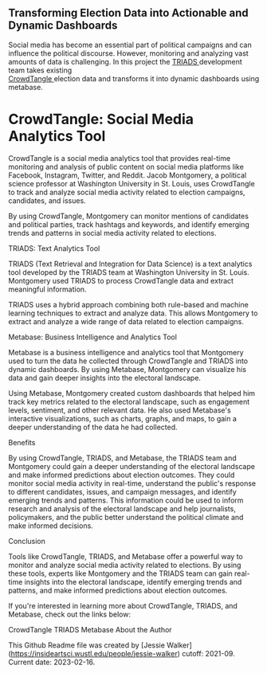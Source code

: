 ## Transforming Election Data into Actionable and Dynamic Dashboards

Social media has become an essential part of political campaigns and can influence the political discourse. 
However, monitoring and analyzing vast amounts of data is challenging. 
In this project the <a href="https://triads.wustl.edu">  TRIADS </a> development team takes existing  
<a href="https://help.crowdtangle.com/en/articles/2346958-using-crowdtangle-for-elections-coverage"> CrowdTangle </a> election data and transforms it into dynamic dashboards using metabase.  

# CrowdTangle: Social Media Analytics Tool

CrowdTangle is a social media analytics tool that provides real-time monitoring and analysis of public content on social media platforms like Facebook, Instagram, Twitter, and Reddit. Jacob Montgomery, a political science professor at Washington University in St. Louis, uses CrowdTangle to track and analyze social media activity related to election campaigns, candidates, and issues.

By using CrowdTangle, Montgomery can monitor mentions of candidates and political parties, track hashtags and keywords, and identify emerging trends and patterns in social media activity related to elections.

TRIADS: Text Analytics Tool

TRIADS (Text Retrieval and Integration for Data Science) is a text analytics tool developed by the TRIADS team at Washington University in St. Louis. Montgomery used TRIADS to process CrowdTangle data and extract meaningful information.

TRIADS uses a hybrid approach combining both rule-based and machine learning techniques to extract and analyze data. This allows Montgomery to extract and analyze a wide range of data related to election campaigns.

Metabase: Business Intelligence and Analytics Tool

Metabase is a business intelligence and analytics tool that Montgomery used to turn the data he collected through CrowdTangle and TRIADS into dynamic dashboards. By using Metabase, Montgomery can visualize his data and gain deeper insights into the electoral landscape.

Using Metabase, Montgomery created custom dashboards that helped him track key metrics related to the electoral landscape, such as engagement levels, sentiment, and other relevant data. He also used Metabase's interactive visualizations, such as charts, graphs, and maps, to gain a deeper understanding of the data he had collected.

Benefits

By using CrowdTangle, TRIADS, and Metabase, the TRIADS team and Montgomery could gain a deeper understanding of the electoral landscape and make informed predictions about election outcomes. They could monitor social media activity in real-time, understand the public's response to different candidates, issues, and campaign messages, and identify emerging trends and patterns. This information could be used to inform research and analysis of the electoral landscape and help journalists, policymakers, and the public better understand the political climate and make informed decisions.

Conclusion

Tools like CrowdTangle, TRIADS, and Metabase offer a powerful way to monitor and analyze social media activity related to elections. By using these tools, experts like Montgomery and the TRIADS team can gain real-time insights into the electoral landscape, identify emerging trends and patterns, and make informed predictions about election outcomes.

If you're interested in learning more about CrowdTangle, TRIADS, and Metabase, check out the links below:

CrowdTangle
TRIADS
Metabase
About the Author

This Github Readme file was created by [Jessie Walker] (https://insideartsci.wustl.edu/people/jessie-walker) cutoff: 2021-09. Current date: 2023-02-16.
